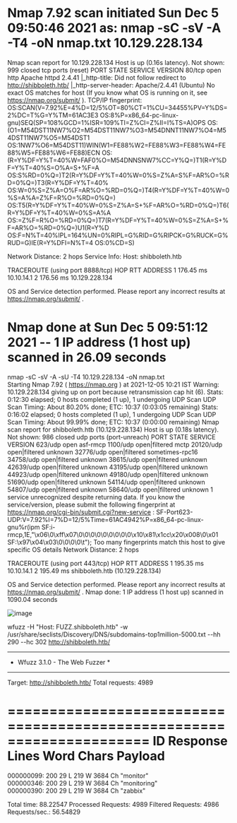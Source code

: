 # Nmap 7.92 scan initiated Sun Dec  5 09:50:46 2021 as: nmap -sC -sV -A -T4 -oN nmap.txt 10.129.228.134
Nmap scan report for 10.129.228.134
Host is up (0.16s latency).
Not shown: 999 closed tcp ports (reset)
PORT   STATE SERVICE VERSION
80/tcp open  http    Apache httpd 2.4.41
|_http-title: Did not follow redirect to http://shibboleth.htb/
|_http-server-header: Apache/2.4.41 (Ubuntu)
No exact OS matches for host (If you know what OS is running on it, see https://nmap.org/submit/ ).
TCP/IP fingerprint:
OS:SCAN(V=7.92%E=4%D=12/5%OT=80%CT=1%CU=34455%PV=Y%DS=2%DC=T%G=Y%TM=61AC3E3
OS:8%P=x86_64-pc-linux-gnu)SEQ(SP=108%GCD=1%ISR=109%TI=Z%CI=Z%II=I%TS=A)OPS
OS:(O1=M54DST11NW7%O2=M54DST11NW7%O3=M54DNNT11NW7%O4=M54DST11NW7%O5=M54DST1
OS:1NW7%O6=M54DST11)WIN(W1=FE88%W2=FE88%W3=FE88%W4=FE88%W5=FE88%W6=FE88)ECN
OS:(R=Y%DF=Y%T=40%W=FAF0%O=M54DNNSNW7%CC=Y%Q=)T1(R=Y%DF=Y%T=40%S=O%A=S+%F=A
OS:S%RD=0%Q=)T2(R=Y%DF=Y%T=40%W=0%S=Z%A=S%F=AR%O=%RD=0%Q=)T3(R=Y%DF=Y%T=40%
OS:W=0%S=Z%A=O%F=AR%O=%RD=0%Q=)T4(R=Y%DF=Y%T=40%W=0%S=A%A=Z%F=R%O=%RD=0%Q=)
OS:T5(R=Y%DF=Y%T=40%W=0%S=Z%A=S+%F=AR%O=%RD=0%Q=)T6(R=Y%DF=Y%T=40%W=0%S=A%A
OS:=Z%F=R%O=%RD=0%Q=)T7(R=Y%DF=Y%T=40%W=0%S=Z%A=S+%F=AR%O=%RD=0%Q=)U1(R=Y%D
OS:F=N%T=40%IPL=164%UN=0%RIPL=G%RID=G%RIPCK=G%RUCK=G%RUD=G)IE(R=Y%DFI=N%T=4
OS:0%CD=S)

Network Distance: 2 hops
Service Info: Host: shibboleth.htb

TRACEROUTE (using port 8888/tcp)
HOP RTT       ADDRESS
1   176.45 ms 10.10.14.1
2   176.56 ms 10.129.228.134

OS and Service detection performed. Please report any incorrect results at https://nmap.org/submit/ .
# Nmap done at Sun Dec  5 09:51:12 2021 -- 1 IP address (1 host up) scanned in 26.09 seconds


nmap -sC -sV -A -sU -T4 10.129.228.134 -oN nmap.txt                                                                                               
Starting Nmap 7.92 ( https://nmap.org ) at 2021-12-05 10:21 IST
Warning: 10.129.228.134 giving up on port because retransmission cap hit (6).
Stats: 0:12:30 elapsed; 0 hosts completed (1 up), 1 undergoing UDP Scan
UDP Scan Timing: About 80.20% done; ETC: 10:37 (0:03:05 remaining)
Stats: 0:16:02 elapsed; 0 hosts completed (1 up), 1 undergoing UDP Scan
UDP Scan Timing: About 99.99% done; ETC: 10:37 (0:00:00 remaining)
Nmap scan report for shibboleth.htb (10.129.228.134)
Host is up (0.18s latency).
Not shown: 986 closed udp ports (port-unreach)
PORT      STATE         SERVICE         VERSION
623/udp   open          asf-rmcp
1100/udp  open|filtered mctp
20120/udp open|filtered unknown
32776/udp open|filtered sometimes-rpc16
34758/udp open|filtered unknown
38615/udp open|filtered unknown
42639/udp open|filtered unknown
43195/udp open|filtered unknown
44923/udp open|filtered unknown
49180/udp open|filtered unknown
51690/udp open|filtered unknown
54114/udp open|filtered unknown
54807/udp open|filtered unknown
58640/udp open|filtered unknown
1 service unrecognized despite returning data. If you know the service/version, please submit the following fingerprint at https://nmap.org/cgi-bin/submit.cgi?new-service :
SF-Port623-UDP:V=7.92%I=7%D=12/5%Time=61AC4942%P=x86_64-pc-linux-gnu%r(ipm
SF:i-rmcp,1E,"\x06\0\xff\x07\0\0\0\0\0\0\0\0\0\x10\x81\x1cc\x20\x008\0\x01
SF:\x97\x04\x03\0\0\0\0\t");
Too many fingerprints match this host to give specific OS details
Network Distance: 2 hops

TRACEROUTE (using port 443/tcp)
HOP RTT       ADDRESS
1   195.35 ms 10.10.14.1
2   195.49 ms shibboleth.htb (10.129.228.134)

OS and Service detection performed. Please report any incorrect results at https://nmap.org/submit/ .
Nmap done: 1 IP address (1 host up) scanned in 1090.04 seconds

![image](https://user-images.githubusercontent.com/63084488/144736550-0fc4eec2-6925-47d9-b6b4-1416466f4823.png)



wfuzz -H "Host: FUZZ.shibboleth.htb" -w /usr/share/seclists/Discovery/DNS/subdomains-top1million-5000.txt --hh 290 --hc 302 http://shibboleth.htb/
********************************************************
* Wfuzz 3.1.0 - The Web Fuzzer                         *
********************************************************

Target: http://shibboleth.htb/
Total requests: 4989

=====================================================================
ID           Response   Lines    Word       Chars       Payload                                                                                                                    
=====================================================================

000000099:   200        29 L     219 W      3684 Ch     "monitor"                                                                                                                  
000000346:   200        29 L     219 W      3684 Ch     "monitoring"                                                                                                               
000000390:   200        29 L     219 W      3684 Ch     "zabbix"                                                                                                                   

Total time: 88.22547
Processed Requests: 4989
Filtered Requests: 4986
Requests/sec.: 56.54829


